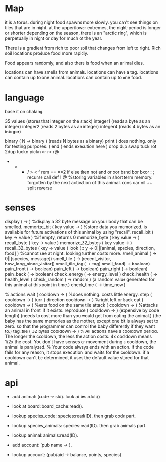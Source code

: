 Map
============

it is a torus.
during night food spawns more slowly.
you can't see things on tiles that are in night.
at the upper/lower extremes, the night-period is longer or shorter depending on the season, there is an "arctic ring", which is perpetually in night or day for much of the year.

There is a gradient from rich to poor soil that changes from left to right.
Rich soil locations produce food more rapidly.

Food appears randomly, and also there is food when an animal dies.

locations can have smells from animals.
locations can have a tag.
locations can contain up to one animal.
locations can contain up to one food.


language
=======

base it on chalang.

35 values (stores that integer on the stack)
integer1 (reads a byte as an integer)
integer2 (reads 2 bytes as an integer)
integer4 (reads 4 bytes as an integer)

binary ( N -> binary ) (reads N bytes as a binary)
print ( does nothing. only for testing purposes. )
end ( ends execution here )
drop dup swap tuck rot 2dup tuckn pickn >r r> r@
+ - * / > < ^ rem == ==2
if else then
not and or xor band bor bxor
: ; recurse call def
! @ %storing variables in short term memory. forgotten by the next activation of this animal.
cons car nil ++ split reverse

# senses 
display ( -> )  %display a 32 byte message on your body that can be smelled.
memorize_bit ( key value -> ) %store data you memorized. is available for future activations of this animal by using "recall".
recall_bit ( key -> value ) %if empty, returns 0
memorize_byte ( key value -> ) 
recall_byte ( key -> value )
memorize_32_bytes ( key value -> )
recall_32_bytes ( key -> value )
look ( x y -> 0||[animal, species, direction, food] ) %cannot see at night. looking further costs more.
smell_animal ( -> 0||[species, message])
smell_tile ( -> [recent_visitor, how_long_since_visitor])
smell_tile_tag ( -> tag)
smell_food( -> boolean)
pain_front ( -> boolean)
pain_left ( -> boolean)
pain_right ( -> boolean)
pain_back ( -> boolean)
check_energy ( -> energy_level )
check_health ( -> health_level )
check_random ( -> random ) (a random value generated for this animal at this point in time.)
check_time ( -> time_now )


% actions
wait ( cooldown -> ) %does nothing. costs little energy.
step ( cooldown -> ) 
turn ( direction cooldown -> ) %right left or back
eat ( cooldown -> ) %eats food on the same tile
attack ( cooldown -> ) %attacks an animal in front, if it exists.
reproduce ( cooldown -> ) (expensive by code length) (needs to cost more than you would get from eating the animal.) (the baby has the same memories as the mother, except one bit is always set to zero. so that the programmer can control the baby differently if they want to.)
tag_tile ( 32 bytes cooldown -> )
% All actions have a cooldown period. The longer the cooldown, the less the action costs. 4x cooldown means 1/2x the cost. You don't have senses or movement during a cooldown, the animal is paralyzed.
% Your code always ends with an action. if the code fails for any reason, it stops execution, and waits for the cooldown. if a cooldown can't be determined, it uses the default value stored for that animal.


api
============
* add animal: (code -> sid). look at test:doit()
* look at board: board_cache:read().
* lookup species_code: species:read(ID). then grab code part.
* lookup species_animals: species:read(ID). then grab animals part.
* lookup animal: animals:read(ID).



* add account: (pub name -> ).
* lookup account: (pub/aid -> balance, points, species)





